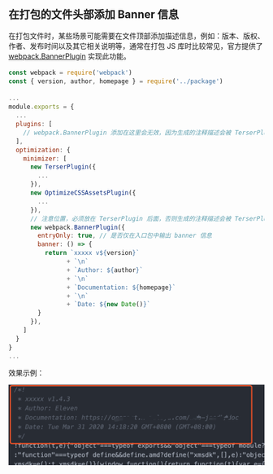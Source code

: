 ## 在打包的文件头部添加 Banner 信息

在打包文件时，某些场景可能需要在文件顶部添加描述信息，例如：版本、版权、作者、发布时间以及其它相关说明等，通常在打包 JS 库时比较常见，官方提供了 [webpack.BannerPlugin](https://webpack.js.org/plugins/banner-plugin/) 实现此功能。

```js
const webpack = require('webpack')
const { version, author, homepage } = require('../package')

...
module.exports = {
  ...
  plugins: [
    // webpack.BannerPlugin 添加在这里会无效，因为生成的注释描述会被 TerserPlugin 或其它压缩插件清掉
  ],
  optimization: {
    minimizer: [
      new TerserPlugin({
        ...
      }),
      new OptimizeCSSAssetsPlugin({
        ...
      }),
      // 注意位置，必须放在 TerserPlugin 后面，否则生成的注释描述会被 TerserPlugin 或其它压缩插件清掉
      new webpack.BannerPlugin({
        entryOnly: true, // 是否仅在入口包中输出 banner 信息
        banner: () => {
          return `xxxxx v${version}`
                + `\n`
                + `Author: ${author}`
                + `\n`
                + `Documentation: ${homepage}`
                + `\n`
                + `Date: ${new Date()}`
        }
      }),
    ]
  }
}
...
```

效果示例：

![](../assets/images/banner.png)